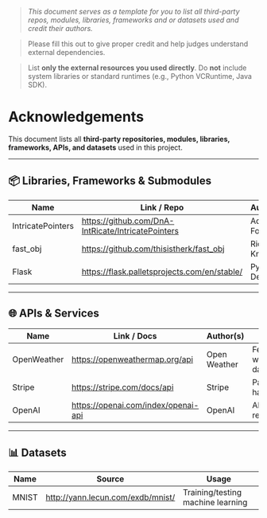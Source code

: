 > *This document serves as a template for you to list all third-party repos, modules, libraries, frameworks and or datasets used and credit their authors.*

> Please fill this out to give proper credit and help judges understand external dependencies.

> List **only the external resources you used directly**. Do **not** include system libraries or standard runtimes (e.g., Python VCRuntime, Java SDK). 

# Acknowledgements

This document lists all **third-party repositories, modules, libraries, frameworks, APIs, and datasets** used in this project.  

---

## 📦 Libraries, Frameworks & Submodules
| Name                 | Link / Repo                                           | Author(s)       | Usage                  |
|----------------------|-------------------------------------------------------|-----------------|------------------------|
| IntricatePointers    | https://github.com/DnA-IntRicate/IntricatePointers    | Adam Foflonker  | Memory management      |
| fast_obj             | https://github.com/thisistherk/fast_obj               | Richard Knight  | Parsing OBJ files      |
| Flask                | https://flask.palletsprojects.com/en/stable/          | Python Devs

---

## 🌐 APIs & Services
| Name          | Link / Docs                        | Author(s)      | Usage                             |
|---------------|------------------------------------|----------------|-----------------------------------|
| OpenWeather   | https://openweathermap.org/api     | Open Weather   | Fetching weather data             |
| Stripe        | https://stripe.com/docs/api        | Stripe         | Payment handling                  |
| OpenAI        | https://openai.com/index/openai-api| OpenAI         | AI responses

---

## 📊 Datasets
| Name          | Source                              | Usage                             |
|---------------|-------------------------------------|-----------------------------------|
| MNIST         | http://yann.lecun.com/exdb/mnist/   | Training/testing machine learning |
